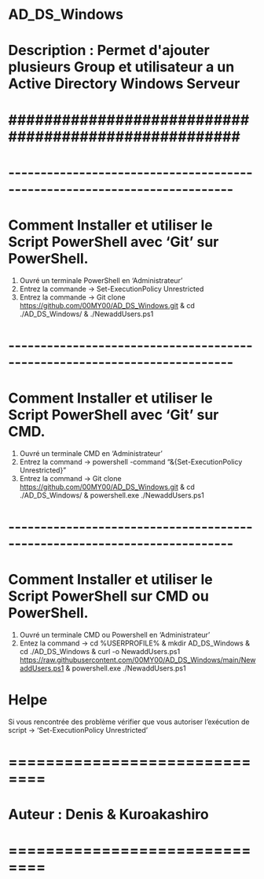 # AD_DS_Windows
# Description : Permet d'ajouter plusieurs Group et utilisateur a un Active Directory Windows Serveur 
# ##################################################### #
# -------------------------------------------------------------------------
# Comment Installer et utiliser le Script PowerShell avec ‘Git’ sur PowerShell.
1)	Ouvré un terminale PowerShell en ‘Administrateur’
2)	Entrez la commande -> Set-ExecutionPolicy Unrestricted
3)	Entrez la commande -> Git clone  https://github.com/00MY00/AD_DS_Windows.git & cd ./AD_DS_Windows/ & ./NewaddUsers.ps1
# -------------------------------------------------------------------------
# Comment Installer et utiliser le Script PowerShell avec ‘Git’ sur CMD.
1)	Ouvré un terminale CMD en ‘Administrateur’
2)	Entrez la command -> powershell -command “&{Set-ExecutionPolicy Unrestricted}”
3)	Entrez la command -> Git clone  https://github.com/00MY00/AD_DS_Windows.git & cd ./AD_DS_Windows/ & powershell.exe ./NewaddUsers.ps1
# -------------------------------------------------------------------------
# Comment Installer et utiliser le Script PowerShell sur CMD ou PowerShell.
1)	Ouvré un terminale CMD ou Powershell en ‘Administrateur’
2)	Entez la command -> cd %USERPROFILE% & mkdir AD_DS_Windows & cd ./AD_DS_Windows & curl -o NewaddUsers.ps1 https://raw.githubusercontent.com/00MY00/AD_DS_Windows/main/NewaddUsers.ps1 & powershell.exe ./NewaddUsers.ps1

# Helpe
Si vous rencontrée des problème vérifier que vous autoriser l’exécution de script -> ‘Set-ExecutionPolicy Unrestricted’

# ============================== #
# Auteur : Denis & Kuroakashiro  #
# ============================== #
